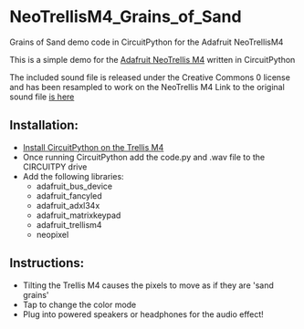 # NeoTrellisM4_Grains_of_Sand
Grains of Sand demo code in CircuitPython for the Adafruit NeoTrellisM4

This is a simple demo for the [Adafruit NeoTrellis M4](https://www.adafruit.com/product/4020) written in CircuitPython

The included sound file is released under the Creative Commons 0 license and has been resampled to work on the NeoTrellis M4
Link to the original sound file [is here](https://freesound.org/people/Mafon2/sounds/371274/)

## Installation:
* [Install CircuitPython on the Trellis M4](https://learn.adafruit.com/adafruit-neotrellis-m4/adafruit-circuitpython-trellism4-library)
* Once running CircuitPython add the code.py and .wav file to the CIRCUITPY drive
* Add the following libraries:
  * adafruit_bus_device
  * adafruit_fancyled
  * adafruit_adxl34x
  * adafruit_matrixkeypad
  * adafruit_trellism4
  * neopixel

## Instructions:
* Tilting the Trellis M4 causes the pixels to move as if they are 'sand grains'
* Tap to change the color mode
* Plug into powered speakers or headphones for the audio effect!
